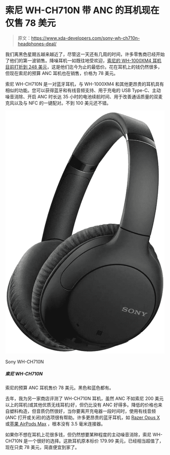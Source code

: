 # 索尼 WH-CH710N 带 ANC 的耳机现在仅售 78 美元

> 原文：<https://www.xda-developers.com/sony-wh-ch710n-headphones-deal/>

我们离黑色星期五越来越近了，尽管这一天还有几周的时间，许多零售商已经开始了他们的第一波销售。降噪耳机一如既往地受欢迎，[索尼的 WH-1000XM4 耳机目前打折到 248 美元](https://www.xda-developers.com/sony-wh-1000xm4-headphones-return-to-lowest-ever-price-of-248-102-off/)，这是他们迄今为止的最低价。花在耳机上的钱仍然很多，但现在索尼的预算 ANC 耳机也在销售，价格为 78 美元。

索尼 WH-CH710N 是一对蓝牙耳机，与 WH-1000XM4 和其他更昂贵的耳机具有相似的功能。您可以获得蓝牙和有线音频支持、用于充电的 USB Type-C、主动噪音消除、开启 ANC 时长达 35 小时的电池续航时间、用于改善通话质量的双麦克风以及与 NFC 的一键配对。不到 100 美元还不错。

 <picture>![Sony's budget ANC headphones are on sale for $78\. Both black and blue colors are available.](img/62128827291f45b71ea971bd7ad7cb3a.png)</picture> 

Sony WH-CH710N

##### 索尼 WH-CH710N

索尼的预算 ANC 耳机售价 78 美元。黑色和蓝色都有。

去年，我为另一家商店评测了 WH-CH710N 耳机，虽然 ANC 不如索尼 200 美元以上的耳机(或其他优质无线耳机)好，但仍比没有 ANC 好得多。降低的价格也来自塑料构造，但音质仍然很好，当你要离开充电器一段时间时，使用有线音频(ANC 打开或关闭)的选项很有帮助。许多更昂贵的蓝牙耳机，如 [Razer Opus X](https://www.xda-developers.com/razer-opus-x-review/) 或[苹果 AirPods Max](https://www.xda-developers.com/apple-airpods-max-launch-premium-over-ear-headphones-anc/) ，根本没有 3.5 毫米连接器。

如果你不想在耳机上花很多钱，但仍然想要某种程度的主动噪音消除，索尼 WH-CH710N 是一个很好的选择。这款耳机原本标价 179.99 美元，已经相当超值了，现在只卖 78 美元，简直便宜到家了。